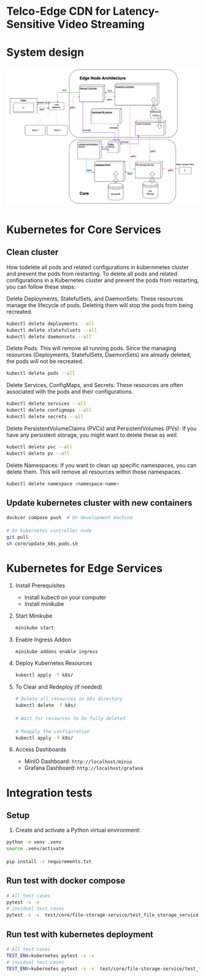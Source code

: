 # Telco-Edge CDN for Latency-Sensitive Video Streaming

# System design

![System design](images/system_design.png)



# Kubernetes for Core Services

## Clean cluster

How todelete all pods and related configurations in kubernmetes cluster and prevent the pods from restarting.
To delete all pods and related configurations in a Kubernetes cluster and prevent the pods from restarting, you can follow these steps:

Delete Deployments, StatefulSets, and DaemonSets: These resources manage the lifecycle of pods. Deleting them will stop the pods from being recreated.

```bash
kubectl delete deployments --all
kubectl delete statefulsets --all
kubectl delete daemonsets --all
```
Delete Pods: This will remove all running pods. Since the managing resources (Deployments, StatefulSets, DaemonSets) are already deleted, the pods will not be recreated.

```bash
kubectl delete pods --all
```
Delete Services, ConfigMaps, and Secrets: These resources are often associated with the pods and their configurations.

```bash
kubectl delete services --all
kubectl delete configmaps --all
kubectl delete secrets --all
```
Delete PersistentVolumeClaims (PVCs) and PersistentVolumes (PVs): If you have any persistent storage, you might want to delete these as well.

```bash
kubectl delete pvc --all
kubectl delete pv --all
```
Delete Namespaces: If you want to clean up specific namespaces, you can delete them. This will remove all resources within those namespaces.

```bash
kubectl delete namespace <namespace-name>
```

## Update kubernetes cluster with new containers

```bash
dockcer compose push  # On development machine

# On kubernetes controller node
git pull
sh core/update_k8s_pods.sh
```

# Kubernetes for Edge Services

1. Install Prerequisites
   - Install kubectl on your computer
   - Install minikube

2. Start Minikube
   ```bash
   minikube start
   ```

3. Enable Ingress Addon
   ```bash
   minikube addons enable ingress
   ```

4. Deploy Kubernetes Resources
   ```bash
   kubectl apply -f k8s/
   ```

5. To Clear and Redeploy (if needed)
   ```bash
   # Delete all resources in k8s directory
   kubectl delete -f k8s/
   
   # Wait for resources to be fully deleted
   
   # Reapply the configuration
   kubectl apply -f k8s/
   ```

6. Access Dashboards
   - MinIO Dashboard: ```http://localhost/minio```
   - Grafana Dashboard: ```http://localhost/grafana```

# Integration tests

## Setup

1. Create and activate a Python virtual environment:
```sh
python -m venv .venv
source .venv/activate 

pip install -r requirements.txt
```

## Run test with docker compose

```bash
# All test cases
pytest -s -v
# invidual test cases
pytest -s -v  test/core/file-storage-service/test_file_storage_service.py
```
## Run test with kubernetes deployment

```bash
# All test cases
TEST_ENV=kubernetes pytest -s -v
# invidual test cases
TEST_ENV=kubernetes pytest -s -v  test/core/file-storage-service/test_file_storage_service.py
```

